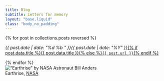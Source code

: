 ```yaml
---
title: Blog
subtitle: Letters for memory
layout: "base.liquid"
class: "body_no_padding"
---
```


<div class="flex container">
  <div class="col padding">
{% for post in collections.posts reversed %}<p>
<i class="ppr"><span class="mh">{{ post.date | date: "%d %b "  }}</span>{{ post.date | date: "%Y"  }}</i><a href="{{ post.url }}">{% if post.data.title %}{{ post.data.title }}{% else %}<code>{{ post.url }}</code>{% endif %}</a></p>
{% endfor %}
</div>

<div class="col padding">
    <figure>
    <img src="/images/apollo_8_earthrise_1968.jpg" alt="“Earthrise” by NASA Astronaut Bill Anders" />
    <figcaption>Earthrise, <a href="https://www.nasa.gov/image-detail/apollo-8-astronaut-bill-anders-captures-earthrise-2/" target="_blank">NASA</a></figcaption>
  </figure>
  </div>
</div>

<style>
  figure {
    margin: 0;
  }
</style>
